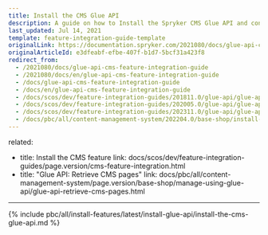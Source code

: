 ```yaml
---
title: Install the CMS Glue API
description: A guide on how to Install the Spryker CMS Glue API and configure the API behaviour within your Spryker projects.
last_updated: Jul 14, 2021
template: feature-integration-guide-template
originalLink: https://documentation.spryker.com/2021080/docs/glue-api-cms-feature-integration-guide
originalArticleId: e3dfeabf-efbe-407f-b1d7-5bcf31a423f8
redirect_from:
  - /2021080/docs/glue-api-cms-feature-integration-guide
  - /2021080/docs/en/glue-api-cms-feature-integration-guide
  - /docs/glue-api-cms-feature-integration-guide
  - /docs/en/glue-api-cms-feature-integration-guide
  - /docs/scos/dev/feature-integration-guides/201811.0/glue-api/glue-api-cms-feature-integration.html
  - /docs/scos/dev/feature-integration-guides/202005.0/glue-api/glue-api-cms-feature-integration.html
  - /docs/scos/dev/feature-integration-guides/202311.0/glue-api/glue-api-cms-feature-integration.html
  - /docs/pbc/all/content-management-system/202204.0/base-shop/install-and-upgrade/install-glue-api/install-the-cms-glue-api.html
---  
```

related:
- title: Install the CMS feature
    link: docs/scos/dev/feature-integration-guides/page.version/cms-feature-integration.html
- title: "Glue API: Retrieve CMS pages"
    link: docs/pbc/all/content-management-system/page.version/base-shop/manage-using-glue-api/glue-api-retrieve-cms-pages.html
---

{% include pbc/all/install-features/latest/install-glue-api/install-the-cms-glue-api.md %} <!-- To edit, see /_includes/pbc/all/install-features/202311.0/install-glue-api/install-the-cms-glue-api.md -->
